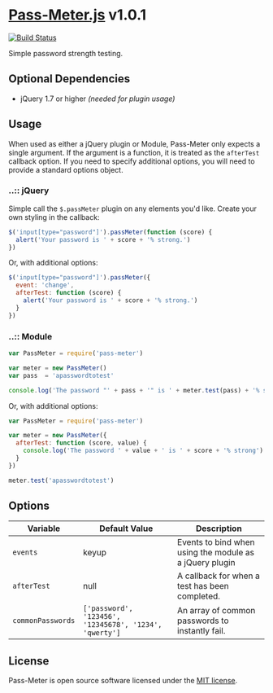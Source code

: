 # [Pass-Meter.js](https://github.com/syntaqx/pass-meter) v1.0.1

[![Build Status](https://travis-ci.org/syntaqx/pass-meter.png?branch=master)](https://travis-ci.org/syntaqx/pass-meter "Travis Build Status")

Simple password strength testing.

## Optional Dependencies

* jQuery 1.7 or higher *(needed for plugin usage)*

## Usage

When used as either a jQuery plugin or Module, Pass-Meter only expects a single
argument. If the argument is a function, it is treated as the `afterTest`
callback option. If you need to specify additional options, you will need to
provide a standard options object.

### ..:: jQuery

Simple call the `$.passMeter` plugin on any elements you'd like. Create your own
styling in the callback:

```js
$('input[type="password"]').passMeter(function (score) {
  alert('Your password is ' + score + '% strong.')
})
```

Or, with additional options:

```js
$('input[type="password"]').passMeter({
  event: 'change',
  afterTest: function (score) {
    alert('Your password is ' + score + '% strong.')
  }
})
```

### ..:: Module

```js
var PassMeter = require('pass-meter')

var meter = new PassMeter()
var pass  = 'apasswordtotest'

console.log('The password "' + pass + '" is ' + meter.test(pass) + '% strong')
```

Or, with additional options:

```js
var PassMeter = require('pass-meter')

var meter = new PassMeter({
  afterTest: function (score, value) {
    console.log('The password ' + value + ' is ' + score + '% strong')
  }
})

meter.test('apasswordtotest')
```

## Options

<table>
  <thead>
    <tr>
      <th>Variable</th>
      <th>Default Value</th>
      <th>Description</th>
    </tr>
  </thead>
  <tbody>
    <tr>
      <td><code>events</code></td>
      <td>keyup</td>
      <td>Events to bind when using the module as a jQuery plugin</td>
    </tr>
    <tr>
      <td><code>afterTest</code></td>
      <td>null</td>
      <td>A callback for when a test has been completed.</td>
    </tr>
    <tr>
      <td><code>commonPasswords</code></td>
      <td><code>['password', '123456', '12345678', '1234', 'qwerty']</code></td>
      <td>An array of common passwords to instantly fail.</td>
    </tr>
  </tbody>
</table>

## License

Pass-Meter is open source software licensed under the
[MIT license](https://raw.githubusercontent.com/syntaqx/pass-meter/master/LICENSE).
